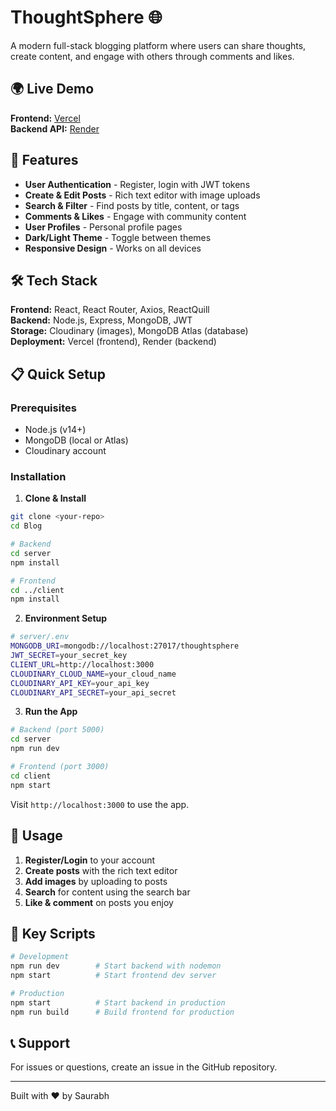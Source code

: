 # ThoughtSphere 🌐

A modern full-stack blogging platform where users can share thoughts, create content, and engage with others through comments and likes.

## 🌍 Live Demo
**Frontend:** [Vercel](https://thought-sphere-beryl.vercel.app/)  
**Backend API:** [Render](https://thoughtsphere-kphy.onrender.com)

## 🚀 Features

- **User Authentication** - Register, login with JWT tokens
- **Create & Edit Posts** - Rich text editor with image uploads
- **Search & Filter** - Find posts by title, content, or tags
- **Comments & Likes** - Engage with community content
- **User Profiles** - Personal profile pages
- **Dark/Light Theme** - Toggle between themes
- **Responsive Design** - Works on all devices

## 🛠️ Tech Stack

**Frontend:** React, React Router, Axios, ReactQuill  
**Backend:** Node.js, Express, MongoDB, JWT  
**Storage:** Cloudinary (images), MongoDB Atlas (database)  
**Deployment:** Vercel (frontend), Render (backend)

## 📋 Quick Setup

### Prerequisites
- Node.js (v14+)
- MongoDB (local or Atlas)
- Cloudinary account

### Installation

1. **Clone & Install**
```bash
git clone <your-repo>
cd Blog

# Backend
cd server
npm install

# Frontend  
cd ../client
npm install
```

2. **Environment Setup**
```bash
# server/.env
MONGODB_URI=mongodb://localhost:27017/thoughtsphere
JWT_SECRET=your_secret_key
CLIENT_URL=http://localhost:3000
CLOUDINARY_CLOUD_NAME=your_cloud_name
CLOUDINARY_API_KEY=your_api_key
CLOUDINARY_API_SECRET=your_api_secret
```

3. **Run the App**
```bash
# Backend (port 5000)
cd server
npm run dev

# Frontend (port 3000)
cd client
npm start
```

Visit `http://localhost:3000` to use the app.


## 📝 Usage

1. **Register/Login** to your account
2. **Create posts** with the rich text editor
3. **Add images** by uploading to posts
4. **Search** for content using the search bar
5. **Like & comment** on posts you enjoy

## 🔧 Key Scripts

```bash
# Development
npm run dev        # Start backend with nodemon
npm start          # Start frontend dev server

# Production  
npm start          # Start backend in production
npm run build      # Build frontend for production
```

## 📞 Support

For issues or questions, create an issue in the GitHub repository.

---

Built with ❤️ by Saurabh
